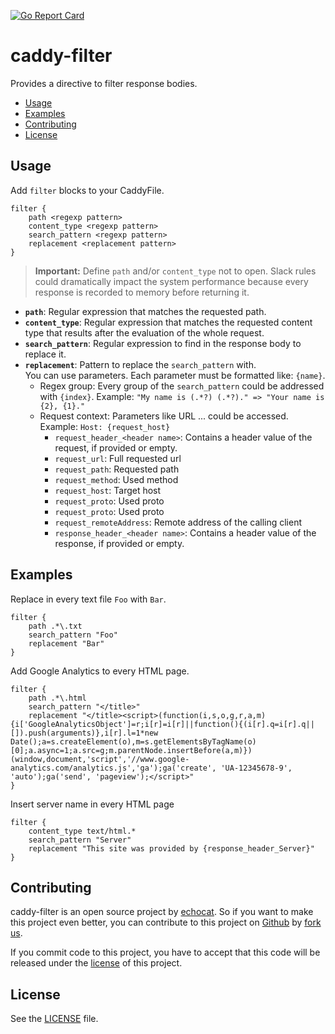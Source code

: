 [![Go Report Card](https://goreportcard.com/badge/github.com/echocat/caddy-filter)](https://goreportcard.com/report/github.com/echocat/caddy-filter)

# caddy-filter

Provides a directive to filter response bodies. 

* [Usage](#usage)
* [Examples](#examples)
* [Contributing](#contributing)
* [License](#license)

## Usage

Add ``filter`` blocks to your CaddyFile.

```
filter {
    path <regexp pattern>
    content_type <regexp pattern> 
    search_pattern <regexp pattern>
    replacement <replacement pattern>
}
```

> **Important:** Define ``path`` and/or ``content_type`` not to open. Slack rules could dramatically impact the system performance because every response is recorded to memory before returning it.

* **``path``**: Regular expression that matches the requested path.
* **``content_type``**: Regular expression that matches the requested content type that results after the evaluation of the whole request.
* **``search_pattern``**: Regular expression to find in the response body to replace it.
* **``replacement``**: Pattern to replace the ``search_pattern`` with. 
    <br>You can use parameters. Each parameter must be formatted like: ``{name}``.
    * Regex group: Every group of the ``search_pattern`` could be addressed with ``{index}``. Example: ``"My name is (.*?) (.*?)." => "Your name is {2}, {1}."``
    * Request context: Parameters like URL ... could be accessed.
    <br>Example: ``Host: {request_host}``
        * ``request_header_<header name>``: Contains a header value of the request, if provided or empty.
        * ``request_url``: Full requested url
        * ``request_path``: Requested path
        * ``request_method``: Used method
        * ``request_host``: Target host
        * ``request_proto``: Used proto
        * ``request_proto``: Used proto
        * ``request_remoteAddress``: Remote address of the calling client
        * ``response_header_<header name>``: Contains a header value of the response, if provided or empty.

## Examples

Replace in every text file ``Foo`` with ``Bar``.

```
filter {
    path .*\.txt
    search_pattern "Foo"
    replacement "Bar"
}
```

Add Google Analytics to every HTML page.

```
filter {
    path .*\.html
    search_pattern "</title>"
    replacement "</title><script>(function(i,s,o,g,r,a,m){i['GoogleAnalyticsObject']=r;i[r]=i[r]||function(){(i[r].q=i[r].q||[]).push(arguments)},i[r].l=1*new Date();a=s.createElement(o),m=s.getElementsByTagName(o)[0];a.async=1;a.src=g;m.parentNode.insertBefore(a,m)})(window,document,'script','//www.google-analytics.com/analytics.js','ga');ga('create', 'UA-12345678-9', 'auto');ga('send', 'pageview');</script>"
}
```

Insert server name in every HTML page

```
filter {
    content_type text/html.*
    search_pattern "Server"
    replacement "This site was provided by {response_header_Server}"
}
```

## Contributing

caddy-filter is an open source project by [echocat](https://echocat.org).
So if you want to make this project even better, you can contribute to this project on [Github](https://github.com/echocat/caddy-filter)
by [fork us](https://github.com/echocat/caddy-filter/fork).

If you commit code to this project, you have to accept that this code will be released under the [license](#license) of this project.

## License

See the [LICENSE](LICENSE) file.
